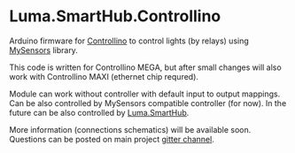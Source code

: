 # Luma.SmartHub.Controllino
Arduino firmware for [Controllino](https://controllino.biz/) to control lights (by relays) using [MySensors](https://www.mysensors.org/) library.

This code is written for Controllino MEGA, but after small changes will also work with Controllino MAXI (ethernet chip requred).

Module can work without controller with default input to output mappings. Can be also controlled by MySensors compatible controller (for now). In the future can be also controlled by [Luma.SmartHub](https://github.com/czesiu/Luma.SmartHub).

More information (connections schematics) will be available soon. Questions can be posted on main project [gitter channel](https://gitter.im/czesiu/Luma.SmartHub).